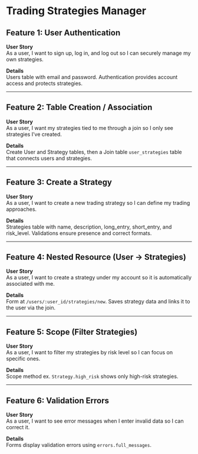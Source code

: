 # Trading Strategies Manager

## Feature 1: User Authentication

**User Story**  
As a user, I want to sign up, log in, and log out so I can securely manage my own strategies.

**Details**  
Users table with email and password. Authentication provides account access and protects strategies.

---

## Feature 2: Table Creation / Association

**User Story**  
As a user, I want my strategies tied to me through a join so I only see strategies I’ve created.

**Details**  
Create User and Strategy tables, then a Join table `user_strategies` table that connects users and strategies.

---

## Feature 3: Create a Strategy

**User Story**  
As a user, I want to create a new trading strategy so I can define my trading approaches.

**Details**  
Strategies table with name, description, long_entry, short_entry, and risk_level. Validations ensure presence and correct formats.

---

## Feature 4: Nested Resource (User → Strategies)

**User Story**  
As a user, I want to create a strategy under my account so it is automatically associated with me.

**Details**  
Form at `/users/:user_id/strategies/new`. Saves strategy data and links it to the user via the join.

---

## Feature 5: Scope (Filter Strategies)

**User Story**  
As a user, I want to filter my strategies by risk level so I can focus on specific ones.

**Details**  
Scope method ex. `Strategy.high_risk` shows only high-risk strategies.

---

## Feature 6: Validation Errors

**User Story**  
As a user, I want to see error messages when I enter invalid data so I can correct it.

**Details**  
Forms display validation errors using `errors.full_messages`.
